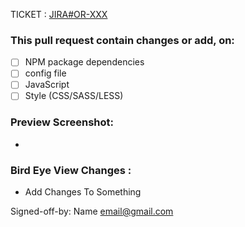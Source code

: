 TICKET : [JIRA#OR-XXX](https://hade.atlassian.net/browse/OR-XXX)

### This pull request contain changes or add, on:

- [ ] NPM package dependencies
- [ ] config file
- [ ] JavaScript
- [ ] Style (CSS/SASS/LESS)

### Preview Screenshot:

-

### Bird Eye View Changes :

- Add Changes To Something

Signed-off-by: Name email@gmail.com
